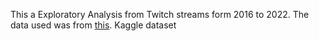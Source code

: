 This a Exploratory Analysis from Twitch streams form 2016 to 2022. The data used was from <a href="https://www.kaggle.com/datasets/rankirsh/evolution-of-top-games-on-twitch" target="_blank">this</a>. Kaggle dataset 
